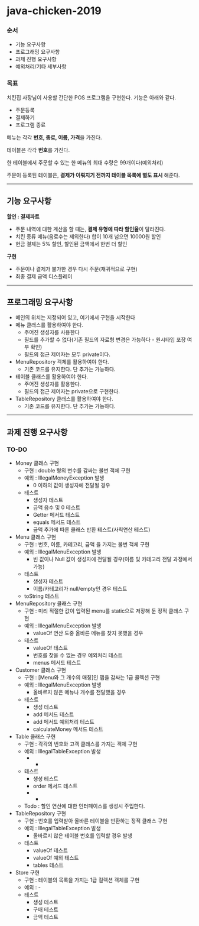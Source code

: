 # java-chicken-2019

### 순서

- 기능 요구사항
- 프로그래밍 요구사항
- 과제 진행 요구사항
- 예외처리/기타 세부사항

### 목표

치킨집 사장님이 사용할 간단한 POS 프로그램을 구현한다. 기능은 아래와 같다.

- 주문등록
- 결제하기
- 프로그램 종료

메뉴는 각각 **번호, 종료, 이름, 가격**을 가진다.

테이블은 각각 **번호**를 가진다.

한 테이블에서 주문할 수 있는 한 메뉴의 최대 수량은 99개이다(예외처리)

주문이 등록된 테이블은, **결제가 이뤄지기 전까지 테이블 목록에 별도 표시** 해준다.

---

## 기능 요구사항

**할인 : 결제파트**

- 주문 내역에 대한 계산을 할 때는, **결제 유형에 따라 할인율**이 달라진다.
- 치킨 종류 메뉴(음료수는 제외한다) 합이 10개 넘으면 10000원 할인
- 현금 결제는 5% 할인, 할인된 금액에서 한번 더 할인

**구현**

- 주문이나 결제가 불가한 경우 다시 주문(재귀적으로 구현)
- 최종 결제 금액 디스플레이

---

## 프로그래밍 요구사항

- 메인의 위치는 지정되어 있고, 여기에서 구현을 시작한다
- 메뉴 클래스를 활용하여야 한다.
  - 주어진 생성자를 사용한다
  - 필드를 추가할 수 없다(기존 필드의 자료형 변경은 가능하다 - 원시타입 포장 여부 확인)
  - 필드의 접근 제어자는 모두 private이다.
- MenuRepository 객체를 활용하여야 한다.
  - 기존 코드를 유지한다. 단 추가는 가능하다.
- 테이블 클래스를 활용하여야 한다.
  - 주어진 생성자를 활용한다.
  - 필드의 접근 제어자는 private으로 구현한다.
- TableRepository 클래스를 활용하여야 한다.
  - 기존 코드를 유지한다. 단 추가는 가능하다.

---

## 과제 진행 요구사항

### TO-DO

- Money 클래스 구현
  - 구현 : double 형의 변수를 감싸는 불변 객체 구현
  - 예외 : IllegalMoneyException 발생
    - 0 이하의 값이 생성자에 전달될 경우
  - 테스트
    - 생성자 테스트
    - 금액 음수 및 0 테스트
    - Getter 메서드 테스트
    - equals 메서드 테스트
    - 금액 추가에 따른 클래스 반환 테스트(사칙연산 테스트)
- Menu 클래스 구현
  - 구현 : 번호, 이름, 카테고리, 금액 을 가지는 불변 객체 구현
  - 예외 : IllegalMenuException 발생
    - 빈 값이나 Null 값이 생성자에 전달될 경우(이름 및 카테고리 전달 과정에서 가능)
  - 테스트
    - 생성자 테스트
    - 이름/카테고리가 null/empty인 경우 테스트
  - toString 테스트
- MenuRepository 클래스 구현
  - 구현 : 미리 적절한 값이 입력된 menu를 static으로 저장해 둔 정적 클래스 구현
  - 예외 : IllegalMenuException 발생
    - valueOf 연산 도중 올바른 메뉴를 찾지 못했을 경우
  - 테스트
    - valueOf 테스트
    - 번호를 찾을 수 없는 경우 예외처리 테스트
    - menus 메서드 테스트
- Customer 클래스 구현
  - 구현 : [Menu와 그 개수의 매칭]인 맵을 감싸는 1급 콜렉션 구현
  - 예외 : IllegalMenuException 발생
    - 올바르지 않은 메뉴나 개수를 전달했을 경우
  - 테스트
    - 생성 테스트
    - add 메서드 테스트
    - add 메서드 예외처리 테스트
    - calculateMoney 메서드 테스트
- Table 클래스 구현
  - 구현 : 각각의 번호와 고객 클래스를 가지는 객체 구현
  - 예외 : IllegalTableException 발생
    - -
  - 테스트
    - 생성 테스트
    - order 메서드 테스트
    - -
  - Todo : 할인 연산에 대한 인터페이스를 생성시 주입한다.
- TableRepository 구현
  - 구현 : 번호를 입력받아 올바른 테이블을 반환하는 정적 클래스 구현
  - 예외 : IllegalTableException 발생
    - 올바르지 않은 테이블 번호를 입력할 경우 발생
  - 테스트
    - valueOf 테스트
    - valueOf 예외 테스트
    - tables 테스트
- Store 구현
  - 구현 : 테이블의 목록을 가지는 1급 컬렉션 객체를 구현
  - 예외 : -
  - 테스트
    - 생성 테스트
    - 구매 테스트
    - 금액 테스트